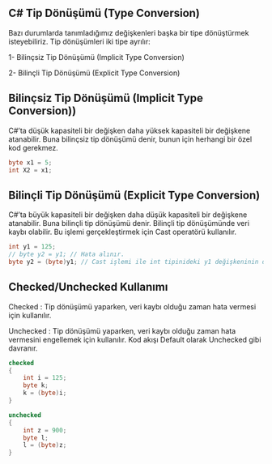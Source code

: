 ## C# Tip Dönüşümü (Type Conversion)
Bazı durumlarda tanımladığımız değişkenleri başka bir tipe dönüştürmek isteyebiliriz.
Tip dönüşümleri iki tipe ayrılır: 

1- Bilinçsiz Tip Dönüşümü (Implicit Type Conversion)

2- Bilinçli Tip Dönüşümü (Explicit Type Conversion)

## Bilinçsiz Tip Dönüşümü (Implicit Type Conversion))
C#’ta düşük kapasiteli bir değişken daha yüksek kapasiteli bir değişkene atanabilir.
Buna bilinçsiz tip dönüşümü denir, bunun için herhangi bir özel kod gerekmez.
```cs
byte x1 = 5;
int X2 = x1;
```
## Bilinçli Tip Dönüşümü (Explicit Type Conversion)
C#’ta büyük kapasiteli bir değişken daha düşük kapasiteli bir değişkene atanabilir.
Buna bilinçli tip dönüşümü denir. Bilinçli tip dönüşümünde veri kaybı olabilir.
Bu işlemi gerçekleştirmek için Cast operatörü kullanılır.
```cs
int y1 = 125;
// byte y2 = y1; // Hata alınır.
byte y2 = (byte)y1; // Cast işlemi ile int tipinideki y1 değişkeninin değeri byte tipine dönüştürülerek y2 değişkenine atandı.
```

 ## Checked/Unchecked Kullanımı
Checked : Tip dönüşümü yaparken, veri kaybı olduğu zaman hata vermesi için kullanılır.

Unchecked : Tip dönüşümü yaparken, veri kaybı olduğu zaman hata vermesini engellemek için kullanılır. Kod akışı Default
olarak Unchecked gibi davranır.
```cs
checked
{
    int i = 125;
    byte k;
    k = (byte)i;
}

unchecked
{
    int z = 900;
    byte l;
    l = (byte)z;
}
```


            
            
        
